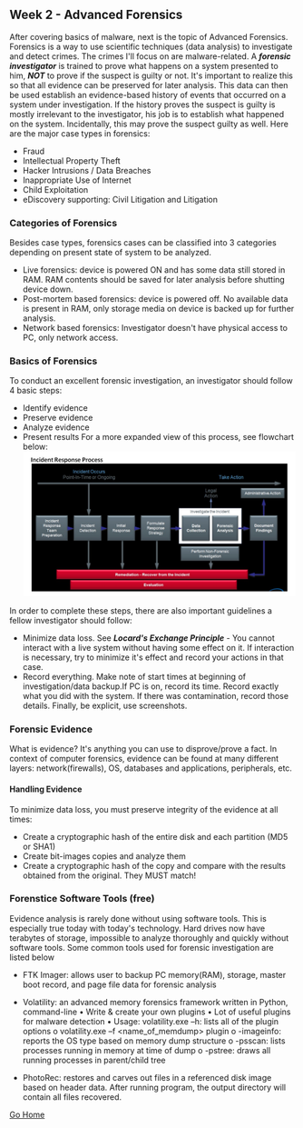 ## Week 2 - Advanced Forensics              

After covering basics of malware, next is the topic of Advanced Forensics. 
Forensics is a way to use scientific techniques (data analysis) to investigate and detect crimes.
 The crimes I'll focus on are malware-related.
A ***forensic investigator*** is trained to prove what happens on a system presented to him,
 ***NOT*** to prove if the suspect is guilty or not. It's important to realize this so that
all evidence can be preserved for later analysis. This data can then be used establish an
evidence-based history of events that occurred on a system under investigation. If the 
history proves the suspect is guilty is mostly irrelevant to the investigator, his job
is to establish what happened on the system. Incidentally, this may prove the suspect 
guilty as well.
Here are the major case types in forensics:
* Fraud
* Intellectual Property Theft
* Hacker Intrusions / Data Breaches
* Inappropriate Use of Internet
* Child Exploitation
* eDiscovery supporting: Civil Litigation and  Litigation 

### Categories of Forensics
Besides case types, forensics cases can be classified into 3 categories depending on 
present state of system to be analyzed.
* Live forensics: device is powered ON and has some data still stored in RAM. RAM contents
 should be saved for later analysis before shutting device down.
* Post-mortem based forensics: device is powered off. No available data is present in RAM,
only storage media on device is backed up for further analysis.
* Network based forensics: Investigator doesn't have physical access to PC, only network access. 

### Basics of Forensics
To conduct an excellent forensic investigation, an investigator should follow 4 basic steps:
* Identify evidence
* Preserve evidence
* Analyze evidence
* Present results
For a more expanded view of this process, see flowchart below:
![alt text](ir_process.jpg "Flowchart of Investigating Case")

In order to complete these steps, there are also important guidelines a fellow investigator should follow:
* Minimize data loss. 
See ***Locard's Exchange Principle*** - You cannot interact with a live system without having some effect 
on it. If interaction is necessary, try to minimize it's effect and record your actions in that case.
* Record everything.
Make note of start times at beginning of investigation/data backup.If PC is on, record its time. Record exactly what you did with the system. If there was contamination, record those details. Finally, be explicit, use screenshots. 

### Forensic Evidence
What is evidence? It's anything you can use to disprove/prove a fact. In context of computer forensics, evidence can be found at many different layers: network(firewalls), OS, databases and applications, peripherals, etc. 
#### Handling Evidence
To minimize data loss, you must preserve integrity of the evidence at all times:
* Create a cryptographic hash of the entire disk and each partition (MD5 or SHA1)
* Create bit-images copies and analyze them
* Create a cryptographic hash of the copy and compare with the results obtained from the original. They MUST match!

### Forenstice Software Tools (free)
Evidence analysis is rarely done without using software tools. This is especially true today with today's technology. Hard drives now have terabytes of storage, impossible to analyze thoroughly and quickly without software tools. Some common tools used for forensic investigation are listed below

* FTK Imager: allows user to backup PC memory(RAM), storage, master boot record, and page file data for forensic analysis

* Volatility: an advanced memory forensics framework written in Python, command-line
•	Write & create your own plugins
•	Lot of useful plugins for malware detection
•	Usage:
volatility.exe  –h: lists all of the plugin options
o	volatility.exe –f <name_of_memdump> plugin
o	-imageinfo: reports the OS type based on memory dump structure
o	-psscan: lists processes running in memory at time of dump
o	-pstree: draws all running processes in parent/child tree
* PhotoRec: restores and carves out files in a referenced disk image based on header data. After running program, the output directory will contain all files recovered.


[Go Home](../index.md) 
